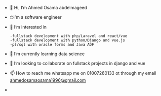 - 👋 Hi, I’m Ahmed Osama abdelmageed
- 🤓I'm a software engineer 
- 👀 I’m interested in

      -fullstack development with php/Laravel and react/vue
      -fullstack development with python/Django and vue.js
      -pl/sql with oracle forms and Java ADF

- 🌱 I’m currently learning data science 
- 💞️ I’m looking to collaborate on fullstack projects in django and vue
- 📫 How to reach me whatsapp me on 01007260133
ot through my email ahmedosamaosama1996@gmail.com
-
<!---
ahmedosama960/ahmedosama960 is a ✨ special ✨ repository because its `README.md` (this file) appears on your GitHub profile.
You can click the Preview link to take a look at your changes.
--->
